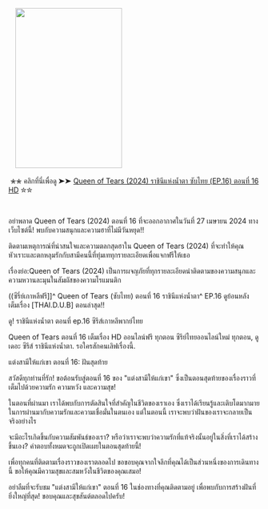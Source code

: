 <p></p><div class="separator" style="clear: both; text-align: left;"><a href="https://blogger.googleusercontent.com/img/b/R29vZ2xl/AVvXsEjah-w5DzKvX0R0qxPRSVZ1Y4KWlSjdC-SjcLP3G12hxK6mvOTSBMEVyo74A99khF0oWWZpcrioFzlSN6OwoKEs1jI1YHj8pQhisrKFeOthqJYg41RSRKhb0-96LRiqe4sTYwHRWz7EDEGdPAz0l6oAXret8LMzYk9APLSDLBce8pSp6F-eElgcBAmFfwY/s2222/queens.jpg" imageanchor="1" style="margin-left: 1em; margin-right: 1em;"><img border="0" data-original-height="2222" data-original-width="1482" height="320" src="https://blogger.googleusercontent.com/img/b/R29vZ2xl/AVvXsEjah-w5DzKvX0R0qxPRSVZ1Y4KWlSjdC-SjcLP3G12hxK6mvOTSBMEVyo74A99khF0oWWZpcrioFzlSN6OwoKEs1jI1YHj8pQhisrKFeOthqJYg41RSRKhb0-96LRiqe4sTYwHRWz7EDEGdPAz0l6oAXret8LMzYk9APLSDLBce8pSp6F-eElgcBAmFfwY/s320/queens.jpg" width="213" /></a></div><br />&nbsp;✮✮ คลิกที่นี่เพื่อดู ➤➤ <a href="https://www.filmsortie.com/tv/215720-1-16/45576-47932-51032-50668-50773.html">Queen of Tears (2024) ราชินีแห่งน้ำตา ซับไทย (EP.16) ตอนที่ 16 HD</a> ✮✮<p></p><p><br /></p><p>อย่าพลาด Queen of Tears (2024) ตอนที่ 16 ที่จะออกอากาศในวันที่ 27 เมษายน 2024 ทางเว็บไซต์นี้! พบกับความสนุกและความฮาที่ไม่มีวันหยุด!!</p><p>ติดตามเหตุการณ์ที่น่าสนใจและความตลกสุดฮาใน Queen of Tears (2024) ที่จะทำให้คุณหัวเราะและตกหลุมรักกับสามีคนนี้ที่ทุ่มเททุกรายละเอียดเพื่อแจกฟรีให้เธอ</p><p>เรื่องย่อ:Queen of Tears (2024) เป็นการผจญภัยที่ทุกรายละเอียดน่าติดตามของความสนุกและความหวานละมุนในสัมผัสของความโรแมนติก</p><p>((ซีรี่ย์เกาหลีฟรี]]^ Queen of Tears (ซับไทย) ตอนที่ 16 ราชินีแห่งน้ำตา^ EP.16 ดูย้อนหลัง เต็มเรื่อง [THAI.D.U.B] ตอนล่าสุด!!</p><p>ดู! ราชินีแห่งน้ำตา ตอนที่ ep.16 ซีรีส์เกาหลีพากย์ไทย</p><p>Queen of Tears ตอนที่ 16 เต็มเรื่อง HD ออนไลน์ฟรี ทุกตอน ซีรีย์ไทยออนไลน์ใหม่ ทุกตอน, ดูเดอะ ซีรีส์ ราชินีแห่งน้ำตา. รอใครสักคนเลิฟเรื่องนี้.</p><p>แต่งสามีให้แก่เขา ตอนที่ 16: ฝันสุดท้าย</p><p>สวัสดีทุกท่านที่รัก! ขอต้อนรับสู่ตอนที่ 16 ของ "แต่งสามีให้แก่เขา" ซึ่งเป็นตอนสุดท้ายของเรื่องราวที่เต็มไปด้วยความรัก ความหวัง และความสุข!</p><p>ในตอนที่ผ่านมา เราได้พบกับการตัดสินใจที่สำคัญในชีวิตของเราเอง ซึ่งเราได้เรียนรู้และเติบโตมากมายในการผ่านมากับความรักและความเชื่อมั่นในตนเอง แต่ในตอนนี้ เราจะพบว่าฝันของเราจะกลายเป็นจริงอย่างไร</p><p>จะมีอะไรเกิดขึ้นกับความสัมพันธ์ของเรา? หรือว่าเราจะพบว่าความรักที่แท้จริงนั้นอยู่ในสิ่งที่เราได้สร้างขึ้นเอง? คำตอบทั้งหมดจะถูกเปิดเผยในตอนสุดท้ายนี้!</p><p>เพื่อทุกคนที่ติดตามเรื่องราวของเราตลอดไป ขอขอบคุณจากใจลึกที่คุณได้เป็นส่วนหนึ่งของการเดินทางนี้ ขอให้คุณมีความสุขและสมหวังในชีวิตของคุณเสมอ!</p><p>อย่าลืมที่จะรับชม "แต่งสามีให้แก่เขา" ตอนที่ 16 ในช่องทางที่คุณติดตามอยู่ เพื่อพบกับการสร้างฝันที่ยิ่งใหญ่ที่สุด! ขอบคุณและสุขสันต์ตลอดไปครับ!</p>

<!--

**Here are some ideas to get you started:**

🙋‍♀️ A short introduction - what is your organization all about?
🌈 Contribution guidelines - how can the community get involved?
👩‍💻 Useful resources - where can the community find your docs? Is there anything else the community should know?
🍿 Fun facts - what does your team eat for breakfast?
🧙 Remember, you can do mighty things with the power of [Markdown](https://docs.github.com/github/writing-on-github/getting-started-with-writing-and-formatting-on-github/basic-writing-and-formatting-syntax)
-->
